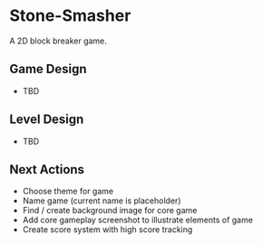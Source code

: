 # Stone-Smasher
A 2D block breaker game.

## Game Design
- TBD

## Level Design
- TBD

## Next Actions
- Choose theme for game
- Name game (current name is placeholder)
- Find / create background image for core game
- Add core gameplay screenshot to illustrate elements of game
- Create score system with high score tracking
